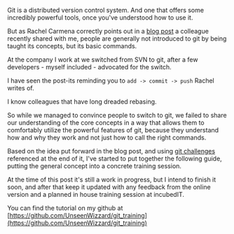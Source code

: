 <!-- ---
layout: post
title: Teach git concepts not commands
date: 2019-01-25
--- -->

Git is a distributed version control system. And one that offers some incredibly powerful tools, once you've understood how to use it. 

But as Rachel Carmena correctly points out in a [blog post](https://rachelcarmena.github.io/2018/12/12/how-to-teach-git.html) a colleague recently shared with me, people are generally not introduced to git by being taught its concepts, but its basic commands. 

At the company I work at we switched from SVN to git, after a few developers - myself included - advocated for the switch. 

I have seen the post-its reminding you to `add -> commit -> push` Rachel writes of. 

I know colleagues that have long dreaded rebasing. 

So while we managed to convince people to switch to git, we failed to share our understanding of the core concepts in a way that allows them to comfortably utilize the powerful features of git, because they understand how and why they work and not just how to call the right commands. 

Based on the idea put forward in the blog post, and using [git challenges](https://www.slideshare.net/raquelmorenocarmena/git-challenges) referenced at the end of it, I've started to put together the following guide, putting the general concept into a concrete training session. 

At the time of this post it's still a work in progress, but I intend to finish it soon, and after that keep it updated with any feedback from the online version and a planned in house training session at incubedIT.

You can find the tutorial on my github at [https://github.com/UnseenWizzard/git_training](https://github.com/UnseenWizzard/git_training)

